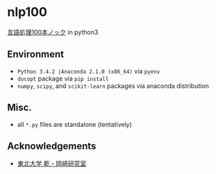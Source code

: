 # nlp100

[言語処理100本ノック][] in python3

## Environment

* `Python 3.4.2 |Anaconda 2.1.0 (x86_64)` via `pyenv`
* `docopt` package via `pip install`
* `numpy`, `scipy`, and `scikit-learn` packages via anaconda distribution

## Misc.

* all `*.py` files are standalone (tentatively)

## Acknowledgements
* [東北大学 乾・岡崎研究室][]


[言語処理100本ノック]:http://www.cl.ecei.tohoku.ac.jp/nlp100
[東北大学 乾・岡崎研究室]:http://www.cl.ecei.tohoku.ac.jp/nlp100
